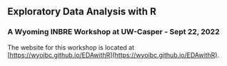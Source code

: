 ## Exploratory Data Analysis with R

### A Wyoming INBRE Workshop at UW-Casper - Sept 22, 2022

The website for this workshop is located at [https://wyoibc.github.io/EDAwithR](https://wyoibc.github.io/EDAwithR).


